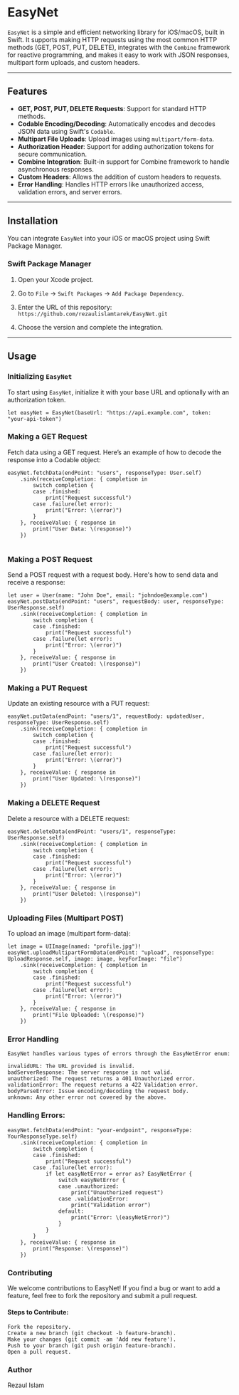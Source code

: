 # EasyNet

`EasyNet` is a simple and efficient networking library for iOS/macOS, built in Swift. It supports making HTTP requests using the most common HTTP methods (GET, POST, PUT, DELETE), integrates with the `Combine` framework for reactive programming, and makes it easy to work with JSON responses, multipart form uploads, and custom headers.

---

## Features

- **GET, POST, PUT, DELETE Requests**: Support for standard HTTP methods.
- **Codable Encoding/Decoding**: Automatically encodes and decodes JSON data using Swift's `Codable`.
- **Multipart File Uploads**: Upload images using `multipart/form-data`.
- **Authorization Header**: Support for adding authorization tokens for secure communication.
- **Combine Integration**: Built-in support for Combine framework to handle asynchronous responses.
- **Custom Headers**: Allows the addition of custom headers to requests.
- **Error Handling**: Handles HTTP errors like unauthorized access, validation errors, and server errors.

---

## Installation

You can integrate `EasyNet` into your iOS or macOS project using Swift Package Manager.

### Swift Package Manager

1. Open your Xcode project.
2. Go to `File` → `Swift Packages` → `Add Package Dependency`.
3. Enter the URL of this repository:  
   `https://github.com/rezaulislamtarek/EasyNet.git`

4. Choose the version and complete the integration.

---

## Usage

### Initializing `EasyNet`

To start using `EasyNet`, initialize it with your base URL and optionally with an authorization token.

```
let easyNet = EasyNet(baseUrl: "https://api.example.com", token: "your-api-token")
```
### Making a GET Request
Fetch data using a GET request. Here’s an example of how to decode the response into a Codable object:


```
easyNet.fetchData(endPoint: "users", responseType: User.self)
    .sink(receiveCompletion: { completion in
        switch completion {
        case .finished:
            print("Request successful")
        case .failure(let error):
            print("Error: \(error)")
        }
    }, receiveValue: { response in
        print("User Data: \(response)")
    })
    
  ```
### Making a POST Request
Send a POST request with a request body. Here's how to send data and receive a response:

```
let user = User(name: "John Doe", email: "johndoe@example.com")
easyNet.postData(endPoint: "users", requestBody: user, responseType: UserResponse.self)
    .sink(receiveCompletion: { completion in
        switch completion {
        case .finished:
            print("Request successful")
        case .failure(let error):
            print("Error: \(error)")
        }
    }, receiveValue: { response in
        print("User Created: \(response)")
    })

```
### Making a PUT Request
Update an existing resource with a PUT request:

```
easyNet.putData(endPoint: "users/1", requestBody: updatedUser, responseType: UserResponse.self)
    .sink(receiveCompletion: { completion in
        switch completion {
        case .finished:
            print("Request successful")
        case .failure(let error):
            print("Error: \(error)")
        }
    }, receiveValue: { response in
        print("User Updated: \(response)")
    })

```
### Making a DELETE Request
Delete a resource with a DELETE request:

```
easyNet.deleteData(endPoint: "users/1", responseType: UserResponse.self)
    .sink(receiveCompletion: { completion in
        switch completion {
        case .finished:
            print("Request successful")
        case .failure(let error):
            print("Error: \(error)")
        }
    }, receiveValue: { response in
        print("User Deleted: \(response)")
    })

```
### Uploading Files (Multipart POST)
To upload an image (multipart form-data):

```
let image = UIImage(named: "profile.jpg")!
easyNet.uploadMultipartFormData(endPoint: "upload", responseType: UploadResponse.self, image: image, keyForImage: "file")
    .sink(receiveCompletion: { completion in
        switch completion {
        case .finished:
            print("Request successful")
        case .failure(let error):
            print("Error: \(error)")
        }
    }, receiveValue: { response in
        print("File Uploaded: \(response)")
    })

 ```

### Error Handling

```
EasyNet handles various types of errors through the EasyNetError enum:

invalidURL: The URL provided is invalid.
badServerResponse: The server response is not valid.
unauthorized: The request returns a 401 Unauthorized error.
validationError: The request returns a 422 Validation error.
bodyParseError: Issue encoding/decoding the request body.
unknown: Any other error not covered by the above.
```

### Handling Errors:

```
easyNet.fetchData(endPoint: "your-endpoint", responseType: YourResponseType.self)
    .sink(receiveCompletion: { completion in
        switch completion {
        case .finished:
            print("Request successful")
        case .failure(let error):
            if let easyNetError = error as? EasyNetError {
                switch easyNetError {
                case .unauthorized:
                    print("Unauthorized request")
                case .validationError:
                    print("Validation error")
                default:
                    print("Error: \(easyNetError)")
                }
            }
        }
    }, receiveValue: { response in
        print("Response: \(response)")
    })
```

 
### Contributing
We welcome contributions to EasyNet! If you find a bug or want to add a feature, feel free to fork the repository and submit a pull request.

#### Steps to Contribute:
```
Fork the repository.
Create a new branch (git checkout -b feature-branch).
Make your changes (git commit -am 'Add new feature').
Push to your branch (git push origin feature-branch).
Open a pull request.
```

### Author
Rezaul Islam
